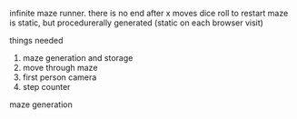 infinite maze runner.
there is no end
after x moves dice roll to restart
maze is static, but procedurerally generated (static on each browser visit)

things needed

1. maze generation and storage
2. move through maze
3. first person camera
4. step counter

maze generation
